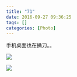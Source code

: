 ```yaml
---
title: "71"
date: 2016-09-27 09:36:25
tags: []
categories: [Photo]
---
```


<p>手机桌面也在捅刀。。</p>

![](https://imglf.nosdn.127.net/img/a0Q0UWZOckZvaXU0RnpIaklsVjhyOVc3ZUhNVjB3U1NZZjM1K3oxa0dmdU11NmdyMVlDNThBPT0.jpg)

![](https://imglf1.nosdn.127.net/img/a0Q0UWZOckZvaXU0RnpIaklsVjhyNlhyODZHNW0zdHBxZjRQb2ZjMFZKcFhDOXBDQ0x3cmd3PT0.jpg)